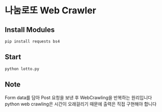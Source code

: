 # 나눔로또 Web Crawler
## Install Modules
```
pip install requests bs4
```
## Start
```
python lotto.py
```
## Note
Form data를 담아 Post 요청을 보낸 후 WebCrawling을 반복하는 원리입니다  
python web crawling은 시간이 오래걸리기 때문에 출력은 직접 구현해야 합니다

